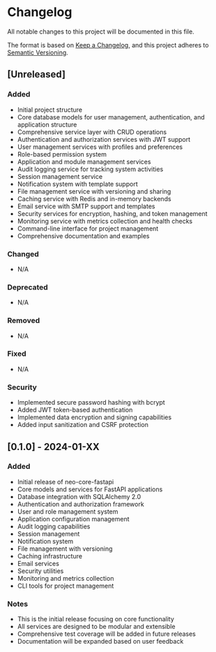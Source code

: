 # Changelog

All notable changes to this project will be documented in this file.

The format is based on [Keep a Changelog](https://keepachangelog.com/en/1.0.0/),
and this project adheres to [Semantic Versioning](https://semver.org/spec/v2.0.0.html).

## [Unreleased]

### Added
- Initial project structure
- Core database models for user management, authentication, and application structure
- Comprehensive service layer with CRUD operations
- Authentication and authorization services with JWT support
- User management services with profiles and preferences
- Role-based permission system
- Application and module management services
- Audit logging service for tracking system activities
- Session management service
- Notification system with template support
- File management service with versioning and sharing
- Caching service with Redis and in-memory backends
- Email service with SMTP support and templates
- Security services for encryption, hashing, and token management
- Monitoring service with metrics collection and health checks
- Command-line interface for project management
- Comprehensive documentation and examples

### Changed
- N/A

### Deprecated
- N/A

### Removed
- N/A

### Fixed
- N/A

### Security
- Implemented secure password hashing with bcrypt
- Added JWT token-based authentication
- Implemented data encryption and signing capabilities
- Added input sanitization and CSRF protection

## [0.1.0] - 2024-01-XX

### Added
- Initial release of neo-core-fastapi
- Core models and services for FastAPI applications
- Database integration with SQLAlchemy 2.0
- Authentication and authorization framework
- User and role management system
- Application configuration management
- Audit logging capabilities
- Session management
- Notification system
- File management with versioning
- Caching infrastructure
- Email services
- Security utilities
- Monitoring and metrics collection
- CLI tools for project management

### Notes
- This is the initial release focusing on core functionality
- All services are designed to be modular and extensible
- Comprehensive test coverage will be added in future releases
- Documentation will be expanded based on user feedback